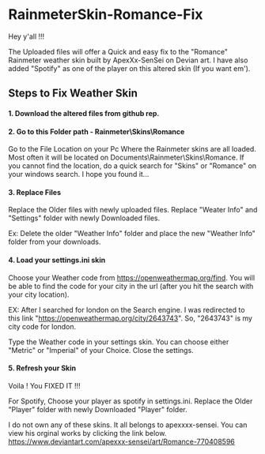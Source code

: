 # RainmeterSkin-Romance-Fix
Hey y'all !!!

The Uploaded files will offer a Quick and easy fix to the "Romance" Rainmeter weather skin built by ApexXx-SenSei on Devian art. I have also added "Spotify" as one of the player on this altered skin (If you want em').  

## Steps to Fix Weather Skin

#### 1. Download the altered files from github rep.

#### 2. Go to this Folder path - Rainmeter\Skins\Romance 
   Go to the File Location on your Pc Where the Rainmeter skins are all loaded. Most often it will be located on Documents\Rainmeter\Skins\Romance\. If you cannot find the location, do a quick search for "Skins" or "Romance" on your windows search.
   I hope you found it...
   
#### 3. Replace Files
   Replace the Older files with newly uploaded files. Replace "Weater Info" and "Settings" folder with newly Downloaded files.
   
   Ex: Delete the older "Weather Info" folder and place the new "Weather Info" folder from your downloads.
   
#### 4. Load your settings.ini skin
   Choose your Weather code from https://openweathermap.org/find. You will be able to find the code for your city in the url (after you hit the search with your city location).
   
   EX: After I searched for london on the Search engine. I was redirected to this link "https://openweathermap.org/city/2643743". So, "2643743" is my city code for london.
   
   Type the Weather code in your settings skin. You can choose either "Metric" or "Imperial" of your Choice. Close the settings.

#### 5. Refresh your Skin
   Voila ! You FIXED IT !!!
   

For Spotify, Choose your player as spotify in settings.ini. Replace the Older "Player" folder with newly Downloaded "Player" folder.




I do not own any of these skins. It all belongs to apexxxx-sensei. You can view his orginal works by clicking the link below.
https://www.deviantart.com/apexxx-sensei/art/Romance-770408596
